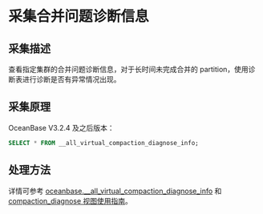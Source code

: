 # 采集合并问题诊断信息

## 采集描述

查看指定集群的合并问题诊断信息，对于长时间未完成合并的 partition，使用诊断表进行诊断是否有异常情况出现。

## 采集原理

OceanBase V3.2.4 及之后版本：

```sql
SELECT * FROM __all_virtual_compaction_diagnose_info;
```

## 处理方法

详情可参考 [oceanbase.__all_virtual_compaction_diagnose_info](https://www.oceanbase.com/docs/enterprise-oceanbase-database-cn-1000000000008739) 和 [compaction_diagnose 视图使用指南](https://www.oceanbase.com/knowledge-base/oceanbase-database-1000000000209906)。
